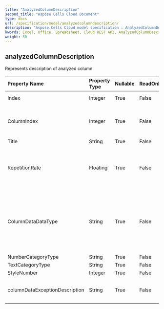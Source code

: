 ```yaml
---
title: "AnalyzedColumnDescription"
second_title: "Aspose.Cells Cloud Document"
type: docs
url: /specification/model/analyzedcolumndescription/
description: "Aspose.Cells Cloud model specification : AnalyzedColumnDescription. Effortlessly handle Excel and other spreadsheet documents with features like opening, generating, editing, splitting, merging, comparing, and converting."
kwords: Excel, Office, Spreadsheet, Cloud REST API, AnalyzedColumnDescription
weight: 50
---
```


## **analyzedColumnDescription**

Represents description of analyzed column. 

| Property Name | Property Type | Nullable |  ReadOnly | DefaultValue | Description | 
| :- | :- | :- |:- |  :- | :- |
| Index | Integer | True |  False |  | Column index. |  
| ColumnIndex | Integer | True |  False |  | The true position index value of the column. |  
| Title | String | True |  False |  |  |  
| RepetitionRate | Floating | True |  False |  | When the repetition rate is high, can it be viewed as a group display? |  
| ColumnDataDataType | String | True |  False |  | The column type is identified, and the attributes of the column are determined after data analysis. |  
| NumberCategoryType | String | True |  False |  |  |  
| TextCategoryType | String | True |  False |  |  |  
| StyleNumber | Integer | True |  False |  |  |  
| columnDataExceptionDescription | String | True |  False |  | Column data exception description. |  


